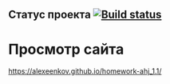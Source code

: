 ## Статус проекта [![Build status](https://ci.appveyor.com/api/projects/status/wnyxs4xhudwfin35?svg=true)](https://ci.appveyor.com/project/Alexeenkov/homework-ahj-1-1)

# Просмотр сайта
https://alexeenkov.github.io/homework-ahj_1.1/